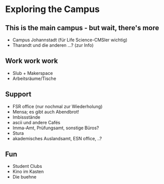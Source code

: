 # Exploring the Campus

## This is the main campus - but wait, there's more
- Campus Johannstadt (für Life Science-CMSler wichtig)
- Tharandt und die anderen ...? (zur Info)

## Work work work
- Slub + Makerspace
- Arbeitsräume/Tische

## Support
- FSR office (nur nochmal zur Wiederholung)
- Mensa; es gibt auch Abendbrot!
- Imbissstände
- ascii und andere Cafés
- Imma-Amt, Prüfungsamt, sonstige Büros?
- Stura
- akademisches Auslandsamt, ESN office, ..?

## Fun
- Student Clubs
- Kino im Kasten
- Die buehne


